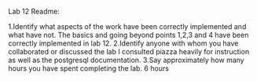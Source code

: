 Lab 12 Readme:

1.Identify what aspects of the work have been correctly implemented and what have not.
The basics and going beyond points 1,2,3 and 4 have been correctly implemented in lab 12. 
2.Identify anyone with whom you have collaborated or discussed the lab
I consulted piazza heavily for instruction as well as the postgresql documentation. 
3.Say approximately how many hours you have spent completing the lab.
6 hours

